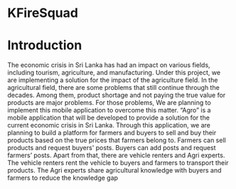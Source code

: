 # KFireSquad

# Introduction

The economic crisis in Sri Lanka has had an impact on various fields, including tourism, 
agriculture, and manufacturing. Under this project, we are implementing a solution for the 
impact of the agriculture field.
In the agricultural field, there are some problems that still continue through the decades. 
Among them, product shortage and not paying the true value for products are major problems. 
For those problems, We are planning to implement this mobile application to overcome this 
matter.
“Agro” is a mobile application that will be developed to provide a solution for the current 
economic crisis in Sri Lanka. Through this application, we are planning to build a platform for 
farmers and buyers to sell and buy their products based on the true prices that farmers belong to. 
Farmers can sell products and request buyers' posts. Buyers can add posts and request farmers’ 
posts.
Apart from that, there are vehicle renters and Agri experts. The vehicle renters rent the 
vehicle to buyers and farmers to transport their products. The Agri experts share agricultural 
knowledge with buyers and farmers to reduce the knowledge gap
